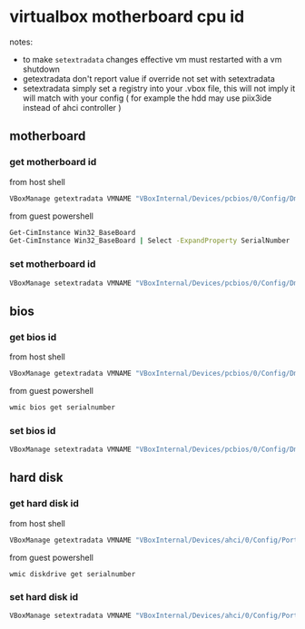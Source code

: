 # virtualbox motherboard cpu id

notes:
- to make `setextradata` changes effective vm must restarted with a vm shutdown
- getextradata don't report value if override not set with setextradata
- setextradata simply set a registry into your .vbox file, this will not imply it will match with your config ( for example the hdd may use piix3ide instead of ahci controller )

## motherboard

### get motherboard id

from host shell

```sh
VBoxManage getextradata VMNAME "VBoxInternal/Devices/pcbios/0/Config/DmiBoardSerial"
```

from guest powershell

```sh
Get-CimInstance Win32_BaseBoard
Get-CimInstance Win32_BaseBoard | Select -ExpandProperty SerialNumber
```

### set motherboard id

```sh
VBoxManage setextradata VMNAME "VBoxInternal/Devices/pcbios/0/Config/DmiBoardSerial" "SERIAL"
```

## bios

### get bios id

from host shell

```sh
VBoxManage getextradata VMNAME "VBoxInternal/Devices/pcbios/0/Config/DmiSystemSerial" 
```

from guest powershell

```sh
wmic bios get serialnumber
```

### set bios id

```sh
VBoxManage setextradata VMNAME "VBoxInternal/Devices/pcbios/0/Config/DmiSystemSerial" "SERIAL"
```

## hard disk

### get hard disk id

from host shell

```sh
VBoxManage getextradata VMNAME "VBoxInternal/Devices/ahci/0/Config/Port0/SerialNumber"
```

from guest powershell

```
wmic diskdrive get serialnumber
```

### set hard disk id

```sh
VBoxManage setextradata VMNAME "VBoxInternal/Devices/ahci/0/Config/Port0/SerialNumber" "SERIAL"
```
